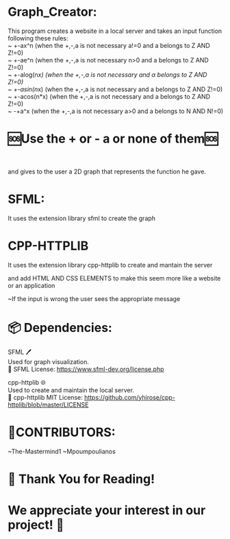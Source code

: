 # Graph_Creator:

This program creates a website in a local server and takes an input function following these rules:<br>
~ +-ax^n (when the +,-,a is not necessary a!=0 and a belongs to Z AND Z!=0)
<br>
~ +-ae^n (when the +,-,a is not necessary n>0 and a belongs to Z AND Z!=0)
<br>
~ +-alog(n*x) (when the +,-,a is not necessary and α belongs to Z AND Z!=0)
<br>
~ +-asin(n*x) (when the +,-,a is not necessary and a belongs to Z AND Z!=0) 
<br>
~ +-acos(n*x) (when the +,-,a is not necessary and a belongs to Z AND Z!=0)
<br>
~ -+a^x (when the +,-,a is not necessary a>0 and a belongs to N AND N!=0)
<br>


# 🆘Use the + or - a or none of them🆘
<br>


and gives to the user a 2D graph that represents the function he gave. 

# SFML:

It uses the extension library sfml to create the graph 

# CPP-HTTPLIB

It uses the extension library cpp-httplib to  create and mantain the server 

and add HTML AND CSS ELEMENTS to make this seem more like a website or an application 

~If the input is wrong the user sees the appropriate message 

# 📦 Dependencies:

SFML 🖊<br>
Used for graph visualization.<br>
🔗 SFML License: https://www.sfml-dev.org/license.php

cpp-httplib 🌐<br>
Used to create and maintain the local server.<br>
🔗 cpp-httplib MIT License: https://github.com/yhirose/cpp-httplib/blob/master/LICENSE



# 👥CONTRIBUTORS:

~The-Mastermind1
~Mpoumpoulianos

# 🙏 Thank You for Reading!
# We appreciate your interest in our project! 🚀
